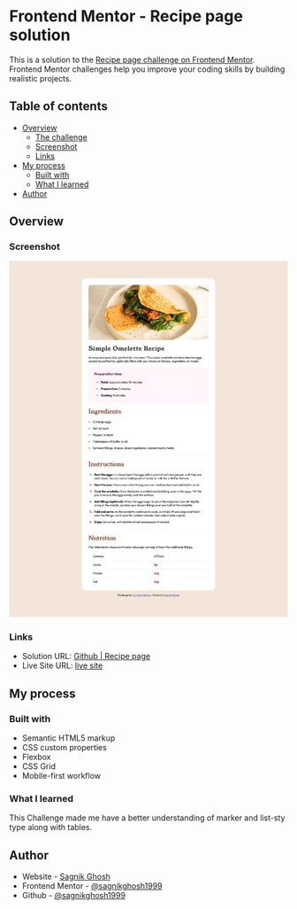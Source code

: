 # Frontend Mentor - Recipe page solution

This is a solution to the [Recipe page challenge on Frontend Mentor](https://www.frontendmentor.io/challenges/recipe-page-KiTsR8QQKm). Frontend Mentor challenges help you improve your coding skills by building realistic projects.

## Table of contents

- [Overview](#overview)
  - [The challenge](#the-challenge)
  - [Screenshot](#screenshot)
  - [Links](#links)
- [My process](#my-process)
  - [Built with](#built-with)
  - [What I learned](#what-i-learned)
- [Author](#author)

## Overview

### Screenshot

![Project screenshot](assets/images/screenshot.png)

### Links

- Solution URL: [Github | Recipe page](https://github.com/sagnikghosh1999/recipe-page)
- Live Site URL: [live site](https://your-live-site-url.com)

## My process

### Built with

- Semantic HTML5 markup
- CSS custom properties
- Flexbox
- CSS Grid
- Mobile-first workflow

### What I learned

This Challenge made me have a better understanding of marker and list-sty type along with tables.

## Author

- Website - [Sagnik Ghosh](https://sagnik-ghosh.vercel.app)
- Frontend Mentor - [@sagnikghosh1999](https://www.frontendmentor.io/profile/sagnikghosh1999)
- Github - [@sagnikghosh1999](https://github.com/sagnikghosh1999)
